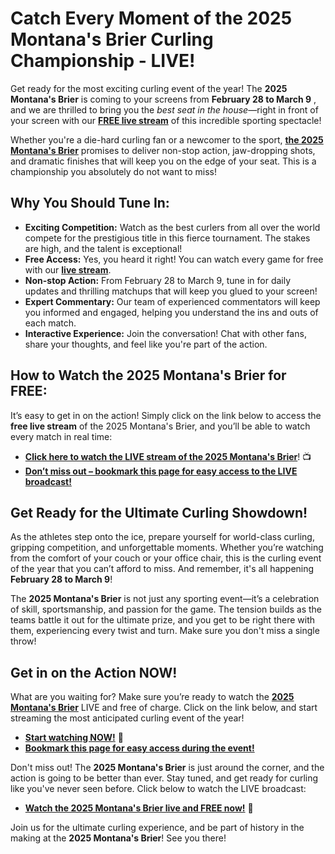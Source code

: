 # Catch Every Moment of the 2025 Montana's Brier Curling Championship - LIVE!

Get ready for the most exciting curling event of the year! The **2025 Montana's Brier** is coming to your screens from **February 28 to March 9** , and we are thrilled to bring you the _best seat in the house_—right in front of your screen with our **[FREE live stream](https://tinyurl.com/livestreamfreeo?st=2025montanasbrier&si=gh)** of this incredible sporting spectacle!

Whether you're a die-hard curling fan or a newcomer to the sport, **[the 2025 Montana's Brier](https://tinyurl.com/livestreamfreeo?st=2025montanasbrier&si=gh)** promises to deliver non-stop action, jaw-dropping shots, and dramatic finishes that will keep you on the edge of your seat. This is a championship you absolutely do not want to miss!

## Why You Should Tune In:

- **Exciting Competition:** Watch as the best curlers from all over the world compete for the prestigious title in this fierce tournament. The stakes are high, and the talent is exceptional!
- **Free Access:** Yes, you heard it right! You can watch every game for free with our **[live stream](https://tinyurl.com/livestreamfreeo?st=2025montanasbrier&si=gh)**.
- **Non-stop Action:** From February 28 to March 9, tune in for daily updates and thrilling matchups that will keep you glued to your screen!
- **Expert Commentary:** Our team of experienced commentators will keep you informed and engaged, helping you understand the ins and outs of each match.
- **Interactive Experience:** Join the conversation! Chat with other fans, share your thoughts, and feel like you're part of the action.

## How to Watch the 2025 Montana's Brier for FREE:

It’s easy to get in on the action! Simply click on the link below to access the **free live stream** of the 2025 Montana's Brier, and you’ll be able to watch every match in real time:

- **[Click here to watch the LIVE stream of the 2025 Montana's Brier](https://tinyurl.com/livestreamfreeo?st=2025montanasbrier&si=gh)**! 📺
- **[Don’t miss out – bookmark this page for easy access to the LIVE broadcast!](https://tinyurl.com/livestreamfreeo?st=2025montanasbrier&si=gh)**

## Get Ready for the Ultimate Curling Showdown!

As the athletes step onto the ice, prepare yourself for world-class curling, gripping competition, and unforgettable moments. Whether you’re watching from the comfort of your couch or your office chair, this is the curling event of the year that you can’t afford to miss. And remember, it's all happening **February 28 to March 9**!

The **2025 Montana's Brier** is not just any sporting event—it’s a celebration of skill, sportsmanship, and passion for the game. The tension builds as the teams battle it out for the ultimate prize, and you get to be right there with them, experiencing every twist and turn. Make sure you don't miss a single throw!

## Get in on the Action NOW!

What are you waiting for? Make sure you’re ready to watch the **[2025 Montana's Brier](https://tinyurl.com/livestreamfreeo?st=2025montanasbrier&si=gh)** LIVE and free of charge. Click on the link below, and start streaming the most anticipated curling event of the year!

- **[Start watching NOW!](https://tinyurl.com/livestreamfreeo?st=2025montanasbrier&si=gh)** 🏒
- **[Bookmark this page for easy access during the event!](https://tinyurl.com/livestreamfreeo?st=2025montanasbrier&si=gh)**

Don't miss out! The **2025 Montana's Brier** is just around the corner, and the action is going to be better than ever. Stay tuned, and get ready for curling like you've never seen before. Click below to watch the LIVE broadcast:

- **[Watch the 2025 Montana's Brier live and FREE now!](https://tinyurl.com/livestreamfreeo?st=2025montanasbrier&si=gh)** 🎉

Join us for the ultimate curling experience, and be part of history in the making at the **2025 Montana's Brier**! See you there!
